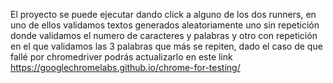 El proyecto se puede ejecutar dando click a alguno de los dos runners, en uno de ellos validamos textos generados aleatoriamente uno sin repetición donde validamos el numero de caracteres y palabras y otro con repetición en el que validamos las 3 palabras que más se repiten, dado el caso de que fallé por chromedriver podrás actualizarlo en este link https://googlechromelabs.github.io/chrome-for-testing/
